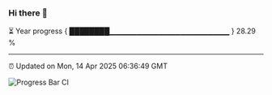 ### Hi there 👋

⏳ Year progress { ████████▁▁▁▁▁▁▁▁▁▁▁▁▁▁▁▁▁▁▁▁▁▁ } 28.29 %

---

⏰ Updated on Mon, 14 Apr 2025 06:36:49 GMT

![Progress Bar CI](https://github.com/DhruviPatel157/GitHub-Actions-Demo/workflows/Progress%20Bar%20CI/badge.svg)
